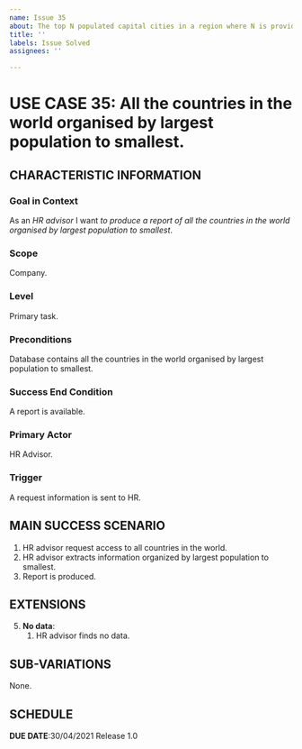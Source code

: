 ```yaml
---
name: Issue 35
about: The top N populated capital cities in a region where N is provided by the user.
title: ''
labels: Issue Solved
assignees: ''

---
```


# USE CASE 35: All the countries in the world organised by largest population to smallest.


## CHARACTERISTIC INFORMATION

### Goal in Context

As an *HR advisor* I want *to produce a report of all the countries in the world organised by largest population to smallest*.

### Scope

Company.

### Level

Primary task.

### Preconditions

Database contains all the countries in the world organised by largest population to smallest.

### Success End Condition

A report is available.

### Primary Actor

HR Advisor.

### Trigger

A request information is sent to HR.

## MAIN SUCCESS SCENARIO

1. HR advisor request access to all countries in the world.
2. HR advisor extracts information organized by largest population to smallest.
3. Report is produced.

## EXTENSIONS

5. **No data**:
    1. HR advisor finds no data.

## SUB-VARIATIONS

None.

## SCHEDULE

**DUE DATE**:30/04/2021
 Release 1.0
